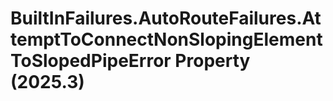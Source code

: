 # BuiltInFailures.AutoRouteFailures.AttemptToConnectNonSlopingElementToSlopedPipeError Property (2025.3)

﻿
